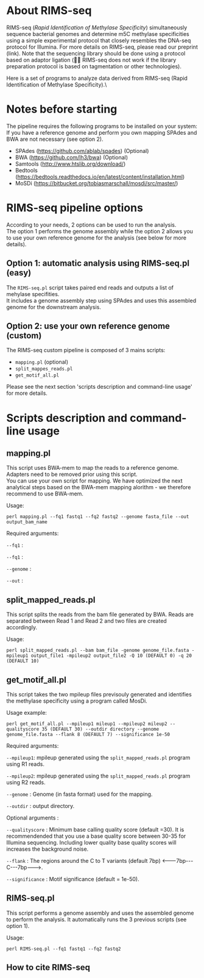 # About RIMS-seq
RIMS-seq (*Rapid Identification of Methylase Specificity*) simultaneously sequence bacterial genomes and determine m5C methylase specificities using a simple experimental protocol that closely resembles the DNA-seq protocol for Illumina. For more details on RIMS-seq, please read our preprint (link). Note that the sequencing library should be done using a protocol based on adaptor ligation (:no_good_woman: RIMS-seq does not work if the library preparation protocol is based on tagmentation or other technologies). 

Here is a set of programs to analyze data derived from RIMS-seq (Rapid Identification of Methylase Specificity).\

# Notes before starting
The pipeline requires the following programs to be installed on your system: If you have a reference genome and perform you own mapping SPAdes and BWA are not necessary (see option 2).

- SPAdes (https://github.com/ablab/spades) (Optional)
- BWA (https://github.com/lh3/bwa) (Optional)
- Samtools (http://www.htslib.org/download/)
- Bedtools (https://bedtools.readthedocs.io/en/latest/content/installation.html)
- MoSDi (https://bitbucket.org/tobiasmarschall/mosdi/src/master/)

# RIMS-seq pipeline options

According to your needs, 2 options can be used to run the analysis.\
The option 1 performs the genome assembly while the option 2 allows you to use your own reference genome for the analysis (see below for more details).

## Option 1: automatic analysis using RIMS-seq.pl (easy)
The `RIMS-seq.pl` script takes paired end reads and outputs a list of mehylase specifities.\
It includes a genome assembly step using SPAdes and uses this assembled genome for the downstream analysis.

## Option 2: use your own reference genome (custom)
The RIMS-seq custom pipeline is composed of 3 mains scripts:
- `mapping.pl` (optional)
- `split_mappes_reads.pl`
- `get_motif_all.pl`

Please see the next section 'scripts description and command-line usage' for more details.

# Scripts description and command-line usage
## mapping.pl
This script uses BWA-mem to map the reads to a reference genome. Adapters need to be removed prior using this script.\
You can use your own script for mapping. We have optimized the next analytical steps based on the BWA-mem mapping alorithm - we therefore recommend to use BWA-mem.

Usage:
```
perl mapping.pl --fq1 fastq1 --fq2 fastq2 --genome fasta_file --out output_bam_name
```
Required arguments:

`--fq1` : 

`--fq1` : 

`--genome` :

`--out` :

## split_mapped_reads.pl
This script splits the reads from the bam file generated by BWA. Reads are separated between Read 1 and Read 2 and two files are created accordingly.

Usage:
```
perl split_mapped_reads.pl --bam bam_file -genome genome_file.fasta -mpileup1 output_file1 -mpileup2 output_file2 -Q 10 (DEFAULT 0) -q 20 (DEFAULT 10)
```

## get_motif_all.pl
This script takes the two mpileup files previsouly generated and identifies the methylase specificity using a program called MosDi. 

Usage example:
```
perl get_motif_all.pl --mpileup1 mileup1 --mpileup2 mileup2 --qualityscore 35 (DEFAULT 30) --outdir directory --genome genome_file.fasta --flank 8 (DEFAULT 7) --significance 1e-50
```
Required arguments:

`--mpileup1`: mpileup generated using the `split_mapped_reads.pl` program using R1 reads.

`--mpileup2`: mpileup generated using the `split_mapped_reads.pl` program using R2 reads. 

`--genome` : Genome (in fasta format) used for the mapping. 

`--outdir` : output directory. 

Optional arguments : 

`--qualityscore` : Minimum base calling quality score (default =30). It is recommendended that you use a base quality score between 30-35 for Illumina sequencing. Including lower quality base quality scores will increases the background noise.

`--flank` : The regions around the C to T variants (default 7bp) <---7bp---C---7bp--->. 

`--significance` : Motif significance (default = 1e-50). 


## RIMS-seq.pl
This script performs a genome assembly and uses the assembled genome to perform the analysis. It automatically runs the 3 previous scripts (see option 1).

Usage:
```
perl RIMS-seq.pl --fq1 fastq1 --fq2 fastq2
```

## How to cite RIMS-seq



